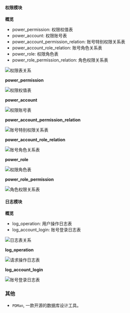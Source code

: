 #### 权限模块

**概览**

- power_permission: 权限权值表
- power_account: 权限账号表
- power_account_permission_relation: 账号特别权限关系表
- power_account_role_relation: 账号角色关系表
- power_role: 权限角色表
- power_role_permission_relation: 角色权限关系表

![权限表关系](https://github.com/YuJian95/base-service/blob/master/document/images/power-relation.jpg)

**power_permission**

![权限权值表](https://github.com/YuJian95/base-service/blob/master/document/images/power-permission.jpg)

**power_account**

![权限账号表](https://github.com/YuJian95/base-service/blob/master/document/images/power-account.jpg)

**power_account_permission_relation**

![账号特别权限关系表](https://github.com/YuJian95/base-service/blob/master/document/images/power-account-permission-relation.jpg)

**power_account_role_relation**

![账号角色关系表](https://github.com/YuJian95/base-service/blob/master/document/images/power-account-role-relation.jpg)

**power_role**

![权限角色表](https://github.com/YuJian95/base-service/blob/master/document/images/power-role.jpg)

**power_role_permission**

![角色权限关系表](https://github.com/YuJian95/base-service/blob/master/document/images/power-role-permission-relation.jpg)

#### 日志模块

**概览**

- log_operation:  用户操作日志表
- log_account_login: 账号登录日志表

![日志表关系](https://github.com/YuJian95/base-service/blob/master/document/images/log-relation.jpg)

**log_operation**

![请求操作日志表](https://github.com/YuJian95/base-service/blob/master/document/images/log-operation.jpg)

**log_account_login**

![账号登录日志表](https://github.com/YuJian95/base-service/blob/master/document/images/log-account-login.jpg)

### 其他

- `PDMan`, 一款开源的数据库设计工具。